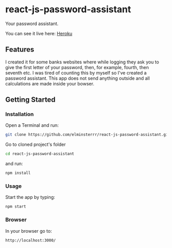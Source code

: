 # react-js-password-assistant

Your password assistant.

You can see it live here: [Heroku](https://react-js-password-assistant.herokuapp.com/)


## Features

I created it for some banks websites where while logging they ask you to give the first letter of your password, then, for example, fourth, then seventh etc.
I was tired of counting this by myself so I've created a password assistant. This app does not send anything outside and all calculations are made inside your bowser.


## Getting Started

### Installation

Open a Terminal and run:

```sh
git clone https://github.com/elminsterrr/react-js-password-assistant.git
```

Go to cloned project's folder

```sh
cd react-js-password-assistant
```

and run:

```sh
npm install
```

### Usage

Start the app by typing:

```sh
npm start
```

### Browser

In your browser go to:

```sh
http://localhost:3000/
```
